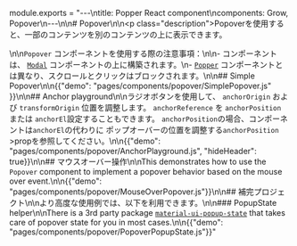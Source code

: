 module.exports = "---\ntitle: Popper React component\ncomponents: Grow, Popover\n---\n\n# Popover\n\n<p class=\"description\">Popoverを使用すると、一部のコンテンツを別のコンテンツの上に表示できます。</p>\n\n`Popover` コンポーネントを使用する際の注意事項：\n\n- コンポーネントは、 [`Modal`](/components/modal/) コンポーネントの上に構築されます。\n- [`Popper`](/components/popper/) コンポーネントとは異なり、スクロールとクリックはブロックされます。\n\n## Simple Popover\n\n{{\"demo\": \"pages/components/popover/SimplePopover.js\" }}\n\n## Anchor playground\n\nラジオボタンを使用して、 `anchorOrigin` および `transformOrigin` 位置を調整します。 `anchorReference` を `anchorPosition` または `anchorEl`設定することもできます。 `anchorPosition`の場合、コンポーネントは`anchorEl`の代わりに ポップオーバーの位置を調整する`anchorPosition` >propを参照してください。\n\n{{\"demo\": \"pages/components/popover/AnchorPlayground.js\", \"hideHeader\": true}}\n\n## マウスオーバー操作\n\nThis demonstrates how to use the `Popover` component to implement a popover behavior based on the mouse over event.\n\n{{\"demo\": \"pages/components/popover/MouseOverPopover.js\"}}\n\n## 補完プロジェクト\n\nより高度な使用例では、以下を利用できます。\n\n### PopupState helper\n\nThere is a 3rd party package [`material-ui-popup-state`](https://github.com/jcoreio/material-ui-popup-state) that takes care of popover state for you in most cases.\n\n{{\"demo\": \"pages/components/popover/PopoverPopupState.js\"}}"